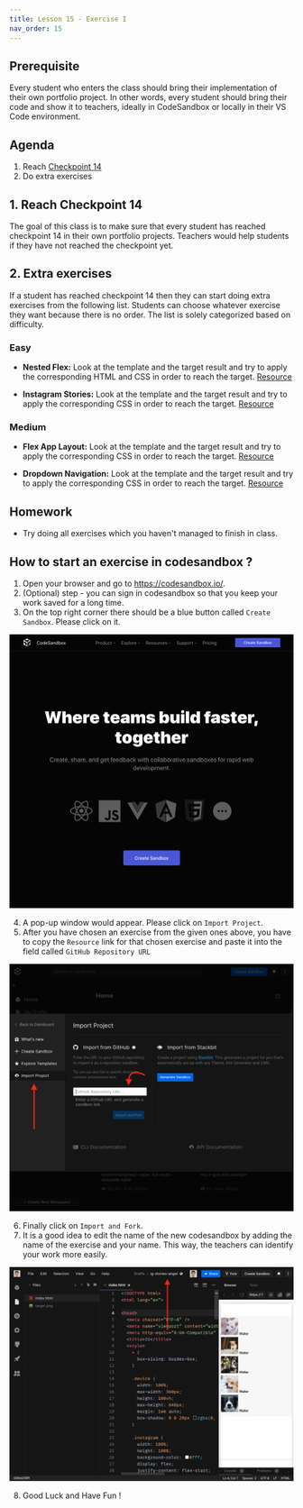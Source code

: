 ```yaml
---
title: Lesson 15 - Exercise I
nav_order: 15
---
```


## Prerequisite

Every student who enters the class should bring their implementation of their own portfolio project. In other words, every student should bring their code and show it to teachers, ideally in CodeSandbox or locally in their VS Code environment.

## Agenda

1. Reach [Checkpoint 14](https://github.com/ReDI-School/nrw-html-and-css-2021-spring/tree/checkpoint14/checkpoint)
1. Do extra exercises

## 1. Reach Checkpoint 14

The goal of this class is to make sure that every student has reached checkpoint 14 in their own portfolio projects. Teachers would help students if they have not reached the checkpoint yet.

## 2. Extra exercises

If a student has reached checkpoint 14 then they can start doing extra exercises from the following list. Students can choose whatever exercise they want because there is no order. The list is solely categorized based on difficulty.

### Easy

- **Nested Flex:** Look at the template and the target result and try to apply the corresponding HTML and CSS in order to reach the target. [Resource](https://github.com/ReDI-School/nrw-html-and-css-2021-spring/tree/master/lesson15/exercises/nested-flex/template)

- **Instagram Stories:** Look at the template and the target result and try to apply the corresponding CSS in order to reach the target. [Resource](https://github.com/ReDI-School/nrw-html-and-css-2021-spring/tree/master/lesson15/exercises/ig-stories/template)

### Medium

- **Flex App Layout:** Look at the template and the target result and try to apply the corresponding CSS in order to reach the target. [Resource](https://github.com/ReDI-School/nrw-html-and-css-2021-spring/tree/master/lesson15/exercises/flex-app-layout/template)

- **Dropdown Navigation:** Look at the template and the target result and try to apply the corresponding CSS in order to reach the target. [Resource](https://github.com/ReDI-School/nrw-html-and-css-2021-spring/tree/master/lesson15/exercises/dropdown-navigation/template)

## Homework

- Try doing all exercises which you haven't managed to finish in class.

## How to start an exercise in codesandbox ?

1. Open your browser and go to https://codesandbox.io/.
2. (Optional) step - you can sign in codesandbox so that you keep your work saved for a long time.
3. On the top right corner there should be a blue button called `Create Sandbox`. Please click on it.

![Codesandbox Main Page](./CodeSandboxMainPage.png)

4. A pop-up window would appear. Please click on `Import Project`.
5. After you have chosen an exercise from the given ones above, you have to copy the `Resource` link for that chosen exercise and paste it into the field called `GitHub Repository URL`

![Import Project](./ImportProject.png)

6. Finally click on `Import and Fork`.
7. It is a good idea to edit the name of the new codesandbox by adding the name of the exercise and your name. This way, the teachers can identify your work more easily.

![Renamed Fork](./RenamedFork.png)

8. Good Luck and Have Fun !
